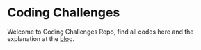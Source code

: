# Coding Challenges
Welcome to Coding Challenges Repo, find all codes here and the explanation at the <a href='https://blog.junaideffendi.com/search/label/challenge' target='_blank'>blog</a>.


